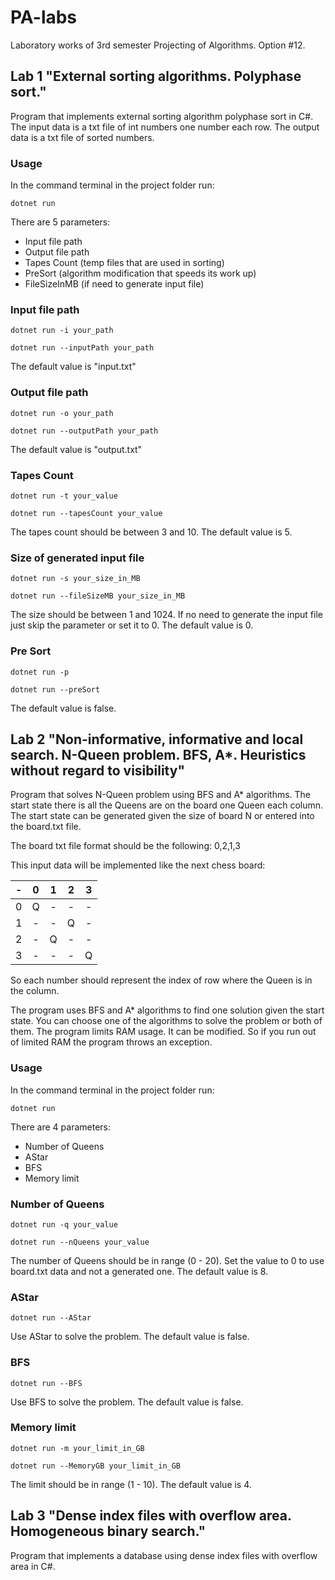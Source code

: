 # PA-labs
Laboratory works of 3rd semester Projecting of Algorithms. Option #12.

## Lab 1 "External sorting algorithms. Polyphase sort."
Program that implements external sorting algorithm polyphase sort in C#.
The input data is a txt file of int numbers one number each row.
The output data is a txt file of sorted numbers.
### Usage
In the command terminal in the project folder run:
```
dotnet run
```
There are 5 parameters:
- Input file path
- Output file path
- Tapes Count (temp files that are used in sorting)
- PreSort (algorithm modification that speeds its work up)
- FileSizeInMB (if need to generate input file)

### Input file path
```
dotnet run -i your_path
```
```
dotnet run --inputPath your_path
```
The default value is "input.txt"

### Output file path
```
dotnet run -o your_path
```
```
dotnet run --outputPath your_path
```
The default value is "output.txt"

### Tapes Count
```
dotnet run -t your_value
```
```
dotnet run --tapesCount your_value
```
The tapes count should be between 3 and 10. The default value is 5.

### Size of generated input file
```
dotnet run -s your_size_in_MB
```
```
dotnet run --fileSizeMB your_size_in_MB
```
The size should be between 1 and 1024. If no need to generate the input file just skip the parameter or set it to 0. The default value is 0.

### Pre Sort
```
dotnet run -p
```
```
dotnet run --preSort
```
The default value is false.

## Lab 2 "Non-informative, informative and local search. N-Queen problem. BFS, A*. Heuristics without regard to visibility"
Program that solves N-Queen problem using BFS and A* algorithms. The start state there is all the Queens are on the board one Queen each column. The start state can be generated given the size of board N or entered into the board.txt file.

The board txt file format should be the following: 0,2,1,3

This input data will be implemented like the next chess board:

| - | 0 | 1 | 2 | 3 |
| :---: |:---:| :---:| :---:| :---:|
|  0  | Q | - | - | - |
|  1  | - | - | Q | - |
|  2  | - | Q | - | - |
|  3  | - | - | - | Q |

So each number should represent the index of row where the Queen is in the column.

The program uses BFS and A* algorithms to find one solution given the start state. You can choose one of the algorithms to solve the problem or both of them. The program limits RAM usage. It can be modified. So if you run out of limited RAM the program throws an exception.

### Usage
In the command terminal in the project folder run:
```
dotnet run
```
There are 4 parameters:
- Number of Queens
- AStar
- BFS
- Memory limit

### Number of Queens
```
dotnet run -q your_value
```
```
dotnet run --nQueens your_value
```

The number of Queens should be in range (0 - 20). Set the value to 0 to use board.txt data and not a generated one.
The default value is 8.

### AStar
```
dotnet run --AStar
```
Use AStar to solve the problem.
The default value is false.

### BFS
```
dotnet run --BFS
```
Use BFS to solve the problem.
The default value is false.

### Memory limit
```
dotnet run -m your_limit_in_GB
```
```
dotnet run --MemoryGB your_limit_in_GB
```
The limit should be in range (1 - 10).
The default value is 4.

## Lab 3 "Dense index files with overflow area. Homogeneous binary search."
Program that implements a database using dense index files with overflow area in C#.
